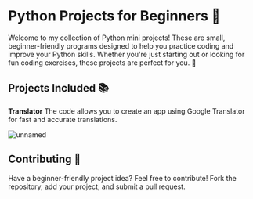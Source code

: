 # Python Projects for Beginners 🎉

Welcome to my collection of Python mini projects! These are small, beginner-friendly programs designed to help you practice coding and improve your Python skills. Whether you're just starting out or looking for fun coding exercises, these projects are perfect for you. 🚀

## Projects Included 📚

 **Translator** 
   The code allows you to create an app using Google Translator for fast and accurate translations.

![unnamed](https://github.com/user-attachments/assets/39b3d8fb-bc74-4541-a651-312ef5e01da5)

## Contributing 🤝

Have a beginner-friendly project idea? Feel free to contribute! Fork the repository, add your project, and submit a pull request.

